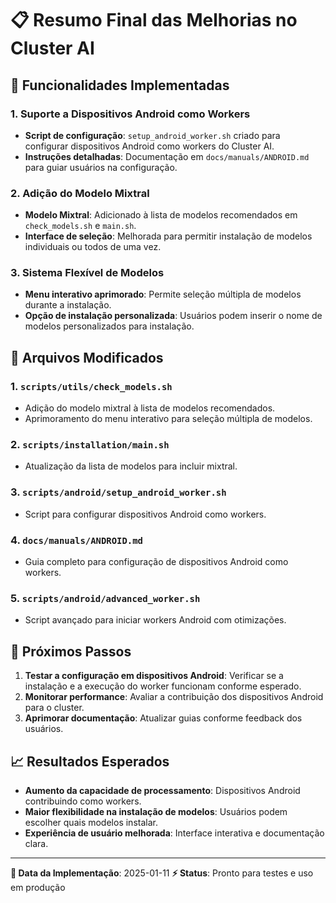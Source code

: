 # 📋 Resumo Final das Melhorias no Cluster AI

## 🎯 Funcionalidades Implementadas

### 1. Suporte a Dispositivos Android como Workers
- **Script de configuração**: `setup_android_worker.sh` criado para configurar dispositivos Android como workers do Cluster AI.
- **Instruções detalhadas**: Documentação em `docs/manuals/ANDROID.md` para guiar usuários na configuração.

### 2. Adição do Modelo Mixtral
- **Modelo Mixtral**: Adicionado à lista de modelos recomendados em `check_models.sh` e `main.sh`.
- **Interface de seleção**: Melhorada para permitir instalação de modelos individuais ou todos de uma vez.

### 3. Sistema Flexível de Modelos
- **Menu interativo aprimorado**: Permite seleção múltipla de modelos durante a instalação.
- **Opção de instalação personalizada**: Usuários podem inserir o nome de modelos personalizados para instalação.

## 🔧 Arquivos Modificados

### 1. `scripts/utils/check_models.sh`
- Adição do modelo mixtral à lista de modelos recomendados.
- Aprimoramento do menu interativo para seleção múltipla de modelos.

### 2. `scripts/installation/main.sh`
- Atualização da lista de modelos para incluir mixtral.

### 3. `scripts/android/setup_android_worker.sh`
- Script para configurar dispositivos Android como workers.

### 4. `docs/manuals/ANDROID.md`
- Guia completo para configuração de dispositivos Android como workers.

### 5. `scripts/android/advanced_worker.sh`
- Script avançado para iniciar workers Android com otimizações.

## 🚀 Próximos Passos

1. **Testar a configuração em dispositivos Android**: Verificar se a instalação e a execução do worker funcionam conforme esperado.
2. **Monitorar performance**: Avaliar a contribuição dos dispositivos Android para o cluster.
3. **Aprimorar documentação**: Atualizar guias conforme feedback dos usuários.

## 📈 Resultados Esperados

- **Aumento da capacidade de processamento**: Dispositivos Android contribuindo como workers.
- **Maior flexibilidade na instalação de modelos**: Usuários podem escolher quais modelos instalar.
- **Experiência de usuário melhorada**: Interface interativa e documentação clara.

---

**📅 Data da Implementação**: 2025-01-11
**⚡ Status**: Pronto para testes e uso em produção
